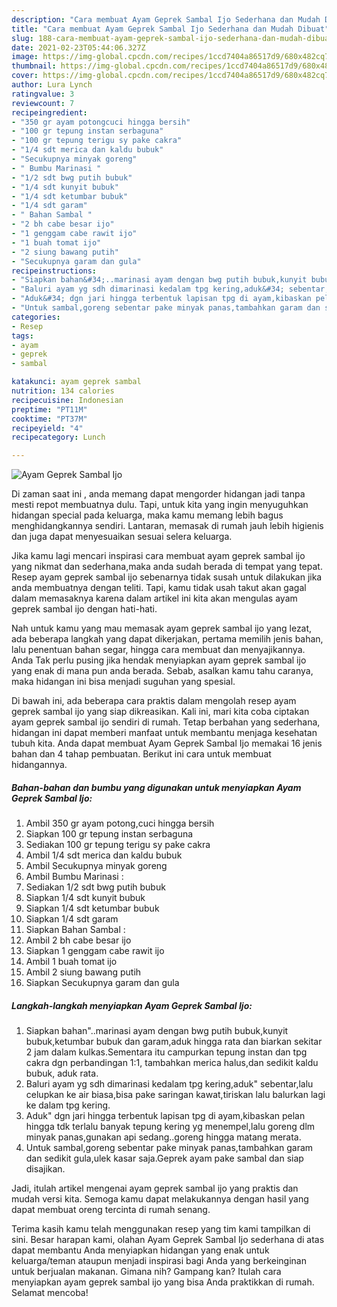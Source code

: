 ```yaml
---
description: "Cara membuat Ayam Geprek Sambal Ijo Sederhana dan Mudah Dibuat"
title: "Cara membuat Ayam Geprek Sambal Ijo Sederhana dan Mudah Dibuat"
slug: 188-cara-membuat-ayam-geprek-sambal-ijo-sederhana-dan-mudah-dibuat
date: 2021-02-23T05:44:06.327Z
image: https://img-global.cpcdn.com/recipes/1ccd7404a86517d9/680x482cq70/ayam-geprek-sambal-ijo-foto-resep-utama.jpg
thumbnail: https://img-global.cpcdn.com/recipes/1ccd7404a86517d9/680x482cq70/ayam-geprek-sambal-ijo-foto-resep-utama.jpg
cover: https://img-global.cpcdn.com/recipes/1ccd7404a86517d9/680x482cq70/ayam-geprek-sambal-ijo-foto-resep-utama.jpg
author: Lura Lynch
ratingvalue: 3
reviewcount: 7
recipeingredient:
- "350 gr ayam potongcuci hingga bersih"
- "100 gr tepung instan serbaguna"
- "100 gr tepung terigu sy pake cakra"
- "1/4 sdt merica dan kaldu bubuk"
- "Secukupnya minyak goreng"
- " Bumbu Marinasi "
- "1/2 sdt bwg putih bubuk"
- "1/4 sdt kunyit bubuk"
- "1/4 sdt ketumbar bubuk"
- "1/4 sdt garam"
- " Bahan Sambal "
- "2 bh cabe besar ijo"
- "1 genggam cabe rawit ijo"
- "1 buah tomat ijo"
- "2 siung bawang putih"
- "Secukupnya garam dan gula"
recipeinstructions:
- "Siapkan bahan&#34;..marinasi ayam dengan bwg putih bubuk,kunyit bubuk,ketumbar bubuk dan garam,aduk hingga rata dan biarkan sekitar 2 jam dalam kulkas.Sementara itu campurkan tepung instan dan tpg cakra dgn perbandingan 1:1, tambahkan merica halus,dan sedikit kaldu bubuk, aduk rata."
- "Baluri ayam yg sdh dimarinasi kedalam tpg kering,aduk&#34; sebentar,lalu celupkan ke air biasa,bisa pake saringan kawat,tiriskan lalu balurkan lagi ke dalam tpg kering."
- "Aduk&#34; dgn jari hingga terbentuk lapisan tpg di ayam,kibaskan pelan hingga tdk terlalu banyak tepung kering yg menempel,lalu goreng dlm minyak panas,gunakan api sedang..goreng hingga matang merata."
- "Untuk sambal,goreng sebentar pake minyak panas,tambahkan garam dan sedikit gula,ulek kasar saja.Geprek ayam pake sambal dan siap disajikan."
categories:
- Resep
tags:
- ayam
- geprek
- sambal

katakunci: ayam geprek sambal 
nutrition: 134 calories
recipecuisine: Indonesian
preptime: "PT11M"
cooktime: "PT37M"
recipeyield: "4"
recipecategory: Lunch

---
```



![Ayam Geprek Sambal Ijo](https://img-global.cpcdn.com/recipes/1ccd7404a86517d9/680x482cq70/ayam-geprek-sambal-ijo-foto-resep-utama.jpg)

Di zaman  saat ini , anda memang dapat mengorder hidangan jadi tanpa mesti repot membuatnya dulu. Tapi, untuk kita yang ingin menyuguhkan hidangan special pada keluarga, maka kamu memang lebih bagus menghidangkannya sendiri. Lantaran, memasak di rumah jauh lebih higienis dan juga dapat menyesuaikan sesuai selera keluarga.

Jika kamu lagi mencari inspirasi cara membuat ayam geprek sambal ijo yang nikmat dan sederhana,maka anda sudah berada di tempat yang tepat. Resep ayam geprek sambal ijo  sebenarnya tidak susah untuk dilakukan jika anda membuatnya dengan teliti. Tapi, kamu tidak usah takut akan gagal dalam memasaknya 
karena dalam artikel ini kita akan mengulas ayam geprek sambal ijo dengan hati-hati.  



Nah untuk kamu yang mau memasak ayam geprek sambal ijo yang lezat, ada beberapa langkah yang dapat dikerjakan, pertama memilih jenis bahan, lalu penentuan bahan segar, hingga cara membuat dan menyajikannya. Anda Tak perlu pusing jika hendak menyiapkan ayam geprek sambal ijo yang enak di mana pun anda berada. Sebab, asalkan kamu  tahu caranya, maka hidangan ini bisa menjadi suguhan yang spesial.

Di bawah ini, ada beberapa cara praktis  dalam mengolah resep ayam geprek sambal ijo yang siap dikreasikan. Kali ini, mari kita coba ciptakan ayam geprek sambal ijo sendiri di rumah. Tetap berbahan yang sederhana, hidangan ini dapat memberi manfaat untuk membantu menjaga kesehatan tubuh kita. Anda dapat membuat Ayam Geprek Sambal Ijo memakai 16 jenis bahan dan 4 tahap pembuatan. Berikut ini cara untuk membuat hidangannya.

<!--inarticleads1-->

##### Bahan-bahan dan bumbu yang digunakan untuk menyiapkan Ayam Geprek Sambal Ijo:

1. Ambil 350 gr ayam potong,cuci hingga bersih
1. Siapkan 100 gr tepung instan serbaguna
1. Sediakan 100 gr tepung terigu sy pake cakra
1. Ambil 1/4 sdt merica dan kaldu bubuk
1. Ambil Secukupnya minyak goreng
1. Ambil  Bumbu Marinasi :
1. Sediakan 1/2 sdt bwg putih bubuk
1. Siapkan 1/4 sdt kunyit bubuk
1. Siapkan 1/4 sdt ketumbar bubuk
1. Siapkan 1/4 sdt garam
1. Siapkan  Bahan Sambal :
1. Ambil 2 bh cabe besar ijo
1. Siapkan 1 genggam cabe rawit ijo
1. Ambil 1 buah tomat ijo
1. Ambil 2 siung bawang putih
1. Siapkan Secukupnya garam dan gula




<!--inarticleads2-->

##### Langkah-langkah menyiapkan Ayam Geprek Sambal Ijo:

1. Siapkan bahan&#34;..marinasi ayam dengan bwg putih bubuk,kunyit bubuk,ketumbar bubuk dan garam,aduk hingga rata dan biarkan sekitar 2 jam dalam kulkas.Sementara itu campurkan tepung instan dan tpg cakra dgn perbandingan 1:1, tambahkan merica halus,dan sedikit kaldu bubuk, aduk rata.
1. Baluri ayam yg sdh dimarinasi kedalam tpg kering,aduk&#34; sebentar,lalu celupkan ke air biasa,bisa pake saringan kawat,tiriskan lalu balurkan lagi ke dalam tpg kering.
1. Aduk&#34; dgn jari hingga terbentuk lapisan tpg di ayam,kibaskan pelan hingga tdk terlalu banyak tepung kering yg menempel,lalu goreng dlm minyak panas,gunakan api sedang..goreng hingga matang merata.
1. Untuk sambal,goreng sebentar pake minyak panas,tambahkan garam dan sedikit gula,ulek kasar saja.Geprek ayam pake sambal dan siap disajikan.




Jadi, itulah artikel mengenai  ayam geprek sambal ijo  yang praktis dan mudah versi kita. Semoga kamu dapat melakukannya dengan hasil yang dapat membuat oreng tercinta di rumah senang. 

Terima kasih kamu telah menggunakan resep yang tim kami tampilkan di sini. Besar harapan kami, olahan  Ayam Geprek Sambal Ijo sederhana di atas dapat membantu Anda menyiapkan hidangan yang enak untuk keluarga/teman ataupun menjadi inspirasi bagi Anda yang berkeinginan untuk berjualan makanan. Gimana nih? Gampang kan? Itulah cara menyiapkan ayam geprek sambal ijo yang bisa Anda praktikkan di rumah. Selamat mencoba!

